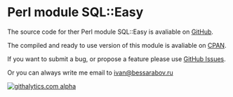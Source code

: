 # Perl module SQL::Easy

The source code for ther Perl module SQL::Easy is avaliable on
[GitHub][gh].

The compiled and ready to use version of this module is avaliable on
[CPAN][cpan].

If you want to submit a bug, or propose a feature please use [GitHub
Issues][ghi].

Or you can always write me email to ivan@bessarabov.ru

 [gh]: https://github.com/bessarabov/SQL-Easy
 [cpan]: https://metacpan.org/module/SQL::Easy
 [ghi]: https://github.com/bessarabov/SQL-Easy/issues

[![githalytics.com alpha](https://cruel-carlota.pagodabox.com/b41f1942cbce006304427770925a1119 "githalytics.com")](http://githalytics.com/bessarabov/SQL-Easy)
